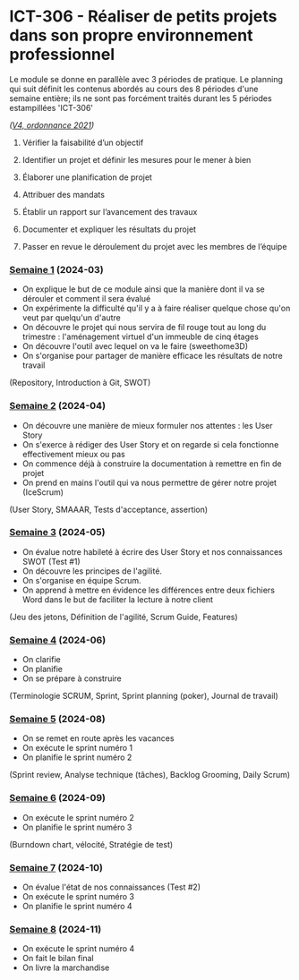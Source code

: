 # ICT-306 - Réaliser de petits projets dans son propre environnement professionnel

Le module se donne en parallèle avec 3 périodes de pratique. Le planning qui suit définit les contenus abordés au cours des 8 périodes d'une semaine entière; ils ne sont pas forcément traités durant les 5 périodes estampillées 'ICT-306'

_([V4, ordonnance 2021](https://www.modulbaukasten.ch/module/306/4/fr-FR?title=R%C3%A9aliser-de-petits-projets-dans-son-propre-environnement-professionnel))_

1. Vérifier la faisabilité d’un objectif

2. Identifier un projet et définir les mesures pour le mener à bien

3. Élaborer une planification de projet 

4. Attribuer des mandats 

5. Établir un rapport sur l’avancement des travaux 

6. Documenter et expliquer les résultats du projet

7. Passer en revue le déroulement du projet avec les membres de l’équipe


### [Semaine 1](Séquences/2024-03.md) (2024-03)

- On explique le but de ce module ainsi que la manière dont il va se dérouler et comment il sera évalué
- On expérimente la difficulté qu'il y a à faire réaliser quelque chose qu'on veut par quelqu'un d'autre
- On découvre le projet qui nous servira de fil rouge tout au long du trimestre : l'aménagement virtuel d'un immeuble de cinq étages
- On découvre l'outil avec lequel on va le faire (sweethome3D)
- On s'organise pour partager de manière efficace les résultats de notre travail

(Repository, Introduction à Git, SWOT)

### [Semaine 2](Séquences/2024-04.md) (2024-04) 

- On découvre une manière de mieux formuler nos attentes : les User Story
- On s'exerce à rédiger des User Story et on regarde si cela fonctionne effectivement mieux ou pas
- On commence déjà à construire la documentation à remettre en fin de projet
- On prend en mains l'outil qui va nous permettre de gérer notre projet (IceScrum)

(User Story, SMAAAR, Tests d'acceptance, assertion)

### [Semaine 3](Séquences/2024-05.md) (2024-05)

- On évalue notre habileté à écrire des User Story et nos connaissances SWOT (Test #1)
- On découvre les principes de l'agilité.
- On s'organise en équipe Scrum.
- On apprend à mettre en évidence les différences entre deux fichiers Word dans le but de faciliter la lecture à notre client

(Jeu des jetons, Définition de l'agilité, Scrum Guide, Features)

### [Semaine 4](Séquences/2024-06.md) (2024-06)

- On clarifie
- On planifie
- On se prépare à construire

(Terminologie SCRUM, Sprint, Sprint planning (poker), Journal de travail)

### [Semaine 5](Séquences/2024-08.md) (2024-08)

- On se remet en route après les vacances
- On exécute le sprint numéro 1
- On planifie le sprint numéro 2

(Sprint review, Analyse technique (tâches), Backlog Grooming, Daily Scrum)

### [Semaine 6](Séquences/2024-09.md) (2024-09)

- On exécute le sprint numéro 2
- On planifie le sprint numéro 3

(Burndown chart, vélocité, Stratégie de test)

### [Semaine 7](Séquences/2024-10.md) (2024-10)

- On évalue l'état de nos connaissances (Test #2)
- On exécute le sprint numéro 3
- On planifie le sprint numéro 4

### [Semaine 8](Séquences/2024-11.md) (2024-11)

- On exécute le sprint numéro 4
- On fait le bilan final
- On livre la marchandise

